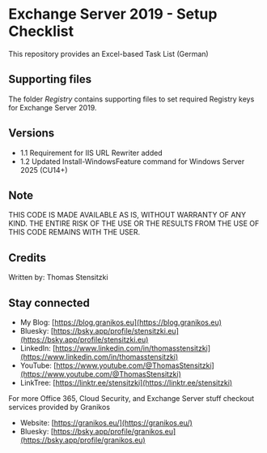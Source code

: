 # Exchange Server 2019 - Setup Checklist

This repository provides an Excel-based Task List (German)

## Supporting files

The folder _Registry_ contains supporting files to set required Registry keys for Exchange Server 2019.

## Versions

- 1.1 Requirement for IIS URL Rewriter added
- 1.2 Updated Install-WindowsFeature command for Windows Server 2025 (CU14+)

## Note

THIS CODE IS MADE AVAILABLE AS IS, WITHOUT WARRANTY OF ANY KIND. THE ENTIRE
RISK OF THE USE OR THE RESULTS FROM THE USE OF THIS CODE REMAINS WITH THE USER.

## Credits

Written by: Thomas Stensitzki

## Stay connected

- My Blog: [https://blog.granikos.eu](https://blog.granikos.eu)
- Bluesky: [https://bsky.app/profile/stensitzki.eu](https://bsky.app/profile/stensitzki.eu)
- LinkedIn: [https://www.linkedin.com/in/thomasstensitzki](https://www.linkedin.com/in/thomasstensitzki)
- YouTube: [https://www.youtube.com/@ThomasStensitzki](https://www.youtube.com/@ThomasStensitzki)
- LinkTree: [https://linktr.ee/stensitzki](https://linktr.ee/stensitzki)

For more Office 365, Cloud Security, and Exchange Server stuff checkout services provided by Granikos

- Website: [https://granikos.eu/](https://granikos.eu/)
- Bluesky: [https://bsky.app/profile/granikos.eu](https://bsky.app/profile/granikos.eu)